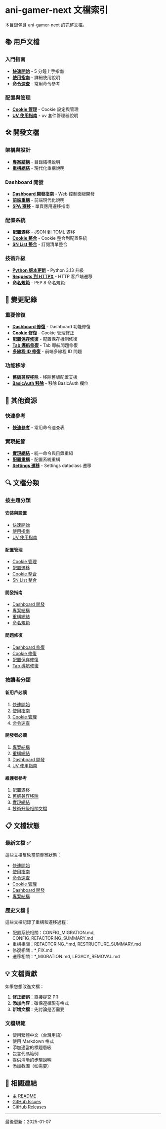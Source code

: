 # ani-gamer-next 文檔索引

本目錄包含 ani-gamer-next 的完整文檔。

## 📚 用戶文檔

### 入門指南
- [**快速開始**](QUICK_START.md) - 5 分鐘上手指南
- [**使用指南**](USAGE_GUIDE.md) - 詳細使用說明
- [**命令速查**](COMMANDS.md) - 常用命令參考

### 配置與管理
- [**Cookie 管理**](COOKIE_MANAGEMENT.md) - Cookie 設定與管理
- [**UV 使用指南**](UV_USAGE_GUIDE.md) - uv 套件管理器說明

## 🛠️ 開發文檔

### 架構與設計
- [**專案結構**](RESTRUCTURE_SUMMARY.md) - 目錄結構說明
- [**重構總結**](REFACTORING_SUMMARY_ZH_TW.md) - 現代化重構說明

### Dashboard 開發
- [**Dashboard 開發指南**](DASHBOARD_DEVELOPMENT.md) - Web 控制面板開發
- [**前端重構**](FRONTEND_REFACTORING_SUMMARY.md) - 前端現代化說明
- [**SPA 遷移**](SPA_MIGRATION.md) - 單頁應用遷移指南

### 配置系統
- [**配置遷移**](CONFIG_MIGRATION.md) - JSON 到 TOML 遷移
- [**Cookie 整合**](COOKIE_INTEGRATION.md) - Cookie 整合到配置系統
- [**SN List 整合**](SN_LIST_INTEGRATION.md) - 訂閱清單整合

### 技術升級
- [**Python 版本更新**](PYTHON_VERSION_UPDATE.md) - Python 3.13 升級
- [**Requests 到 HTTPX**](REQUESTS_TO_HTTPX_MIGRATION.md) - HTTP 客戶端遷移
- [**命名規範**](REFACTORING_NAMING.md) - PEP 8 命名規範

## 📝 變更記錄

### 重要修復
- [**Dashboard 修復**](DASHBOARD_FIX.md) - Dashboard 功能修復
- [**Cookie 修復**](COOKIE_FIX.md) - Cookie 管理修正
- [**配置保存修復**](CONFIG_SAVE_FIX.md) - 配置保存機制修復
- [**Tab 導航修復**](TAB_NAVIGATION_FIX.md) - Tab 導航問題修復
- [**多線程 ID 修復**](FRONTEND_MULTI_THREAD_FIX.md) - 前端多線程 ID 問題

### 功能移除
- [**舊版兼容移除**](LEGACY_REMOVAL.md) - 移除舊版配置支援
- [**BasicAuth 移除**](BASICAUTH_REMOVAL.md) - 移除 BasicAuth 欄位

## 📖 其他資源

### 快速參考
- [**快速參考**](QUICK_REFERENCE.md) - 常用命令速查表

### 實現細節
- [**實現總結**](IMPLEMENTATION_SUMMARY.md) - 統一命令與目錄重組
- [**配置重構**](CONFIG_REFACTORING_SUMMARY.md) - 配置系統重構
- [**Settings 遷移**](SETTINGS_MIGRATION.md) - Settings dataclass 遷移

## 🔍 文檔分類

### 按主題分類

#### 安裝與設置
- [快速開始](QUICK_START.md)
- [使用指南](USAGE_GUIDE.md)
- [UV 使用指南](UV_USAGE_GUIDE.md)

#### 配置管理
- [Cookie 管理](COOKIE_MANAGEMENT.md)
- [配置遷移](CONFIG_MIGRATION.md)
- [Cookie 整合](COOKIE_INTEGRATION.md)
- [SN List 整合](SN_LIST_INTEGRATION.md)

#### 開發指南
- [Dashboard 開發](DASHBOARD_DEVELOPMENT.md)
- [專案結構](RESTRUCTURE_SUMMARY.md)
- [重構總結](REFACTORING_SUMMARY_ZH_TW.md)
- [命名規範](REFACTORING_NAMING.md)

#### 問題修復
- [Dashboard 修復](DASHBOARD_FIX.md)
- [Cookie 修復](COOKIE_FIX.md)
- [配置保存修復](CONFIG_SAVE_FIX.md)
- [Tab 導航修復](TAB_NAVIGATION_FIX.md)

### 按讀者分類

#### 新用戶必讀
1. [快速開始](QUICK_START.md)
2. [使用指南](USAGE_GUIDE.md)
3. [Cookie 管理](COOKIE_MANAGEMENT.md)
4. [命令速查](COMMANDS.md)

#### 開發者必讀
1. [專案結構](RESTRUCTURE_SUMMARY.md)
2. [重構總結](REFACTORING_SUMMARY_ZH_TW.md)
3. [Dashboard 開發](DASHBOARD_DEVELOPMENT.md)
4. [UV 使用指南](UV_USAGE_GUIDE.md)

#### 維護者參考
1. [配置遷移](CONFIG_MIGRATION.md)
2. [舊版兼容移除](LEGACY_REMOVAL.md)
3. [實現總結](IMPLEMENTATION_SUMMARY.md)
4. [技術升級相關文檔](PYTHON_VERSION_UPDATE.md)

## 📋 文檔狀態

### 最新文檔 ✅
這些文檔反映當前專案狀態：
- [快速開始](QUICK_START.md)
- [使用指南](USAGE_GUIDE.md)
- [命令速查](COMMANDS.md)
- [Cookie 管理](COOKIE_MANAGEMENT.md)
- [Dashboard 開發](DASHBOARD_DEVELOPMENT.md)
- [專案結構](RESTRUCTURE_SUMMARY.md)

### 歷史文檔 📜
這些文檔記錄了重構和遷移過程：
- 配置系統相關：CONFIG_MIGRATION.md, CONFIG_REFACTORING_SUMMARY.md
- 重構相關：REFACTORING_*.md, RESTRUCTURE_SUMMARY.md
- 修復相關：*_FIX.md
- 遷移相關：*_MIGRATION.md, LEGACY_REMOVAL.md

## 💡 文檔貢獻

如果您想改進文檔：

1. **修正錯誤**：直接提交 PR
2. **添加內容**：確保遵循現有格式
3. **新增文檔**：先討論是否需要

### 文檔規範

- 使用繁體中文（台灣用語）
- 使用 Markdown 格式
- 添加適當的標題層級
- 包含代碼範例
- 提供清晰的步驟說明
- 添加截圖（如需要）

## 🔗 相關連結

- [主 README](../README.md)
- [GitHub Issues](https://github.com/miyouzi/aniGamerPlus/issues)
- [GitHub Releases](https://github.com/miyouzi/aniGamerPlus/releases)

---

最後更新：2025-01-07